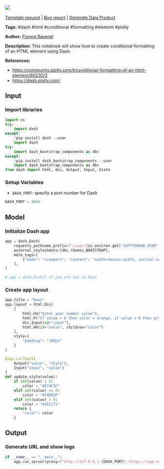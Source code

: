<a href="https://app.naas.ai/user-redirect/naas/downloader?url=https://raw.githubusercontent.com/jupyter-naas/awesome-notebooks/master/Dash/Dash_Create_conditional_formatting_on_number_value.ipynb" target="_parent"><img src="https://naasai-public.s3.eu-west-3.amazonaws.com/Open_in_Naas_Lab.svg"/></a><br><br><a href="https://github.com/jupyter-naas/awesome-notebooks/issues/new?assignees=&labels=&template=template-request.md&title=Tool+-+Action+of+the+notebook+">Template request</a> | <a href="https://github.com/jupyter-naas/awesome-notebooks/issues/new?assignees=&labels=bug&template=bug_report.md&title=Dash+-+Create+conditional+formatting+on+number+value:+Error+short+description">Bug report</a> | <a href="https://app.naas.ai/user-redirect/naas/downloader?url=https://raw.githubusercontent.com/jupyter-naas/awesome-notebooks/master/Naas/Naas_Start_data_product.ipynb" target="_parent">Generate Data Product</a>

**Tags:** #dash #html #conditional #formatting #element #plotly

**Author:** [Florent Ravenel](https://www.linkedin.com/in/florent-ravenel/)

**Description:** This notebook will show how to create conditional formatting of an HTML element using Dash.

**References:**
- https://community.plotly.com/t/conditional-formatting-of-an-html-element/60230/2
- https://dash.plotly.com/

## Input

### Import libraries


```python
import os
try:
    import dash
except:
    !pip install dash --user
    import dash
try:
    import dash_bootstrap_components as dbc
except:
    !pip install dash_bootstrap_components --user
    import dash_bootstrap_components as dbc
from dash import html, dcc, Output, Input, State
```

### Setup Variables
- `DASH_PORT`: specify a port number for Dash


```python
DASH_PORT = 8050
```

## Model

### Initialize Dash app


```python
app = dash.Dash(
    requests_pathname_prefix=f'/user/{os.environ.get("JUPYTERHUB_USER")}/proxy/{DASH_PORT}/',
    external_stylesheets=[dbc.themes.BOOTSTRAP],
    meta_tags=[
        {"name": "viewport", "content": "width=device-width, initial-scale=1.0"}
    ],
)

# app = dash.Dash() if you are not in Naas
```

### Create app layout


```python
app.title = "Naas"
app.layout = html.Div(
    [
        html.H3("Enter your number value"),
        html.P("If value = 0 then color = orange, if value > 0 then green, if value < 0 then red"),
        dcc.Input(id="input"),
        html.H4(id="value", children="Color")
    ],
    style={
        "padding": "100px"
    }
)

@app.callback(
    Output("value", "style"),
    Input("input", "value")
)
def update_style(value):
    if int(value) < 0:
        color = "#E74C3C"
    elif int(value) == 0:
        color = "#F4D03F"
    elif int(value) > 0:
        color = "#2ECC71"
    return {
        "color": color
    }
```

## Output

### Generate URL and show logs


```python
if __name__ == "__main__":
    app.run_server(proxy=f"http://127.0.0.1:{DASH_PORT}::https://app.naas.ai")
```


```python

```
